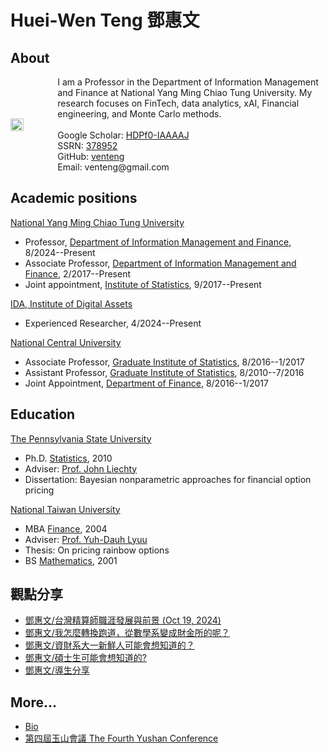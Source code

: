 # Huei-Wen Teng 鄧惠文

## About  

<div style="display: flex; align-items: center;">
  <img src="https://i.imgur.com/K3qUn90.jpg" style="width: 38%; margin-right: 20px;"/>
  <div>
    I am a Professor in the Department of Information Management and Finance at National Yang Ming Chiao Tung University. My research focuses on FinTech, data analytics, xAI, Financial engineering, and Monte Carlo methods. <br><br> 
      Google Scholar: <a href="https://scholar.google.com/citations?user=HDPf0-IAAAAJ&hl=en">HDPf0-IAAAAJ</a><br>  
    SSRN: <a href="https://papers.ssrn.com/sol3/cf_dev/AbsByAuth.cfm?per_id=3789459">378952</a><br>  
    GitHub: <a href="https://github.com/venteng">venteng</a><br>  
    Email: venteng@gmail.com  
  </div>
</div>


## Academic positions

[National Yang Ming Chiao Tung University](https://www.nycu.edu.tw/)
- Professor, [Department of Information Management and Finance](https://imf.nctu.edu.tw), 8/2024--Present
- Associate Professor, [Department of Information Management and Finance](https://imf.nctu.edu.tw), 2/2017--Present
- Joint appointment, [Institute of Statistics](https://stat.nycu.edu.tw/), 9/2017--Present

[IDA, Institute of Digital Assets](https://ida.ase.ro)
- Experienced Researcher, 4/2024--Present

[National Central University](https://www.ncu.edu.tw)
- Associate Professor, [Graduate Institute of Statistics](http://www.stat.ncu.edu.tw/), 8/2016--1/2017
- Assistant Professor, [Graduate Institute of Statistics](http://www.stat.ncu.edu.tw/), 8/2010--7/2016
- Joint Appointment, [Department of Finance](https://fm.mgt.ncu.edu.tw/zh-TW), 8/2016--1/2017


## Education 

[The Pennsylvania State University](https://www.psu.edu/)
- Ph.D. [Statistics](https://science.psu.edu/stat), 2010
- Adviser: [Prof. John Liechty](http://www.personal.psu.edu/faculty/j/c/jcl12/)
- Dissertation: Bayesian nonparametric approaches for financial option pricing

[National Taiwan University](https://www.ntu.edu.tw/)
- MBA [Finance](https://management.ntu.edu.tw/Fin), 2004
- Adviser: [Prof. Yuh-Dauh Lyuu](https://www.csie.ntu.edu.tw/~lyuu/)
- Thesis: On pricing rainbow options
- BS [Mathematics](http://www.math.ntu.edu.tw/),  2001


<!---
## Teaching 
 [Metaverse! 前進元宇宙](https://hackmd.io/RyNu7V3nToaT6Qb2WQujjw?both)-- Statistics
- Mathematical Statistics
- Machine Learning & FinTech
-->

<!-- - Bayesian Modeling and Markov Chain Monte Carlo Simulation 
-->

## 觀點分享

- [鄧惠文/台灣精算師職涯發展與前景 (Oct 19, 2024)](https://hackmd.io/@hwteng/BkDmb-xlkl)
- [鄧惠文/我怎麼轉換跑道，從數學系變成財金所的呢？](https://hackmd.io/7XkdaE4yRAKAs2FIiEG5Lw)
- [鄧惠文/資財系大一新鮮人可能會想知道的？](https://hackmd.io/7XkdaE4yRAKAs2FIiEG5Lw)
- [鄧惠文/碩士生可能會想知道的?](https://hackmd.io/7XA3UFoCRjqT1kW6E4HZbw)
- [鄧惠文/導生分享](https://hackmd.io/nf4uLb40TUW2axK_jCLQLA)

## More...
- [Bio](https://hackmd.io/QxqSyPUZT-uew0HsfHp3Hg)
- [第四屆玉山會議 The Fourth Yushan Conference](https://yushan-conference.notion.site/4th-Yushan-Conference-9e9d4beb98e64e5c928e5e0680c80d67)
